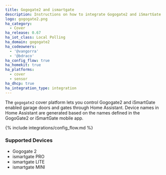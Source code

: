 ```yaml
---
title: Gogogate2 and ismartgate
description: Instructions on how to integrate Gogogate2 and iSmartGate enabled garage door covers into Home Assistant.
logo: gogogate2.png
ha_category:
  - Cover
ha_release: 0.67
ha_iot_class: Local Polling
ha_domain: gogogate2
ha_codeowners:
  - '@vangorra'
  - '@bdraco'
ha_config_flow: true
ha_homekit: true
ha_platforms:
  - cover
  - sensor
ha_dhcp: true
ha_integration_type: integration
---
```


The `gogogate2` cover platform lets you control Gogogate2 and iSmartGate enabled garage doors and gates through Home Assistant. Device names in Home Assistant are generated based on the names defined in the GogoGate2 or iSmartGate mobile app.

{% include integrations/config_flow.md %}

### Supported Devices

- Gogogate 2
- ismartgate PRO
- ismartgate LITE
- ismartgate MINI
